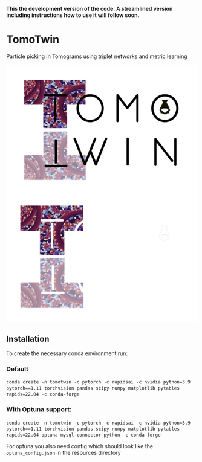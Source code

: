 **This the development version of the code. A streamlined version including instructions how to use it will follow soon.**

# TomoTwin

Particle picking in Tomograms using triplet networks and metric learning

![TomoTwin Logo](resources/images/TomoTwin_black_transparent_cropped.png#gh-light-mode-only)
![TomoTwin Logo](resources/images/TomoTwin_white_transparent_cropped.png#gh-dark-mode-only)


## Installation

To create the necessary conda environment run:

### Default
```
conda create -n tomotwin -c pytorch -c rapidsai -c nvidia python=3.9 pytorch==1.11 torchvision pandas scipy numpy matplotlib pytables rapids=22.04 -c conda-forge
```
### With Optuna support:
```
conda create -n tomotwin -c pytorch -c rapidsai -c nvidia python=3.9 pytorch==1.11 torchvision pandas scipy numpy matplotlib pytables rapids=22.04 optuna mysql-connector-python -c conda-forge
```
For optuna you also need config which should look like the `optuna_config.json` in the resources directory



